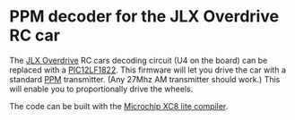 PPM decoder for the JLX Overdrive RC car
=============

The [JLX Overdrive](http://jlxoverdrive.com) RC cars decoding circuit (U4 on the board) can be replaced with a [PIC12LF1822](http://ww1.microchip.com/downloads/en/DeviceDoc/41413C.pdf).
This firmware will let you drive the car with a standard [PPM](http://www.endurance-rc.com/ppmtut.php) transmitter. (Any 27Mhz AM transmitter should work.)
This will enable you to proportionally drive the wheels.

The code can be built with the [Microchip XC8 lite compiler](http://www.microchip.com/pagehandler/en-us/devtools/mplabxc/home.html).